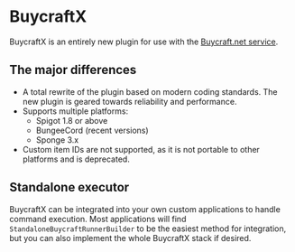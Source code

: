# BuycraftX

BuycraftX is an entirely new plugin for use with the [Buycraft.net service](https://www.buycraft.net).

## The major differences

* A total rewrite of the plugin based on modern coding standards. The new plugin is geared towards reliability and performance.
* Supports multiple platforms:
  * Spigot 1.8 or above
  * BungeeCord (recent versions)
  * Sponge 3.x
* Custom item IDs are not supported, as it is not portable to other platforms and is deprecated.

## Standalone executor

BuycraftX can be integrated into your own custom applications to handle command execution. Most applications will
find `StandaloneBuycraftRunnerBuilder` to be the easiest method for integration, but you can also implement the whole
BuycraftX stack if desired.